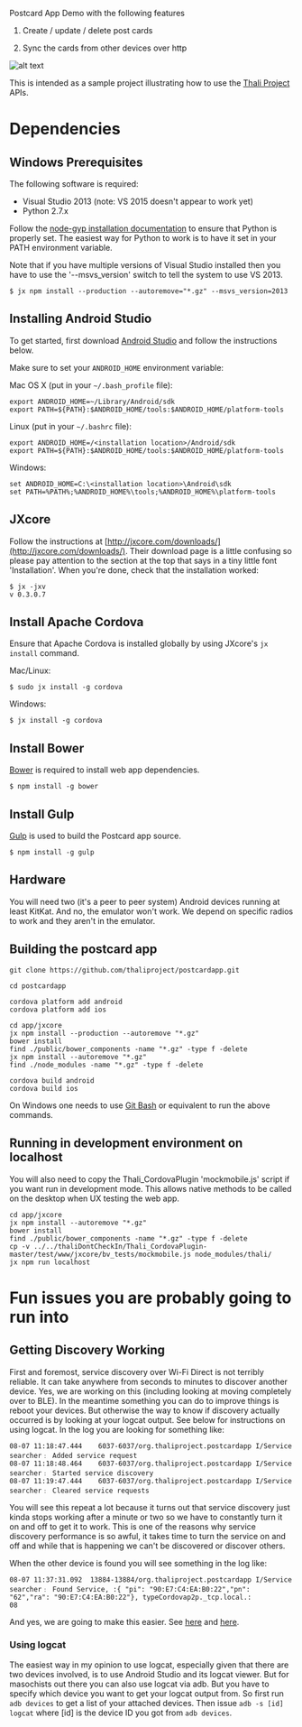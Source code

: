 Postcard App Demo with the following features

1. Create / update / delete post cards

2. Sync the cards from other devices over http

![alt text](https://cloud.githubusercontent.com/assets/1880480/10515480/95a32aa6-734b-11e5-972e-d934763b93e9.gif "Postcard app demo")

This is intended as a sample project illustrating how to use the [Thali Project](http://www.thaliproject.org) APIs.

# Dependencies

## Windows Prerequisites

The following software is required:
- Visual Studio 2013 (note: VS 2015 doesn't appear to work yet)
- Python 2.7.x

Follow the [node-gyp installation documentation](https://github.com/TooTallNate/node-gyp#installation) to ensure that Python is properly set.  The easiest way for Python to work is to have it set in your PATH environment variable.

Note that if you have multiple versions of Visual Studio installed then you have to use the '--msvs_version' switch to tell the system to use VS 2013.
```
$ jx npm install --production --autoremove="*.gz" --msvs_version=2013
```

## Installing Android Studio

To get started, first download [Android Studio](http://developer.android.com/sdk/index.html) and follow the instructions below.

Make sure to set your `ANDROID_HOME` environment variable:

Mac OS X (put in your `~/.bash_profile` file):
```
export ANDROID_HOME=~/Library/Android/sdk
export PATH=${PATH}:$ANDROID_HOME/tools:$ANDROID_HOME/platform-tools
```

Linux (put in your `~/.bashrc` file):
```
export ANDROID_HOME=/<installation location>/Android/sdk
export PATH=${PATH}:$ANDROID_HOME/tools:$ANDROID_HOME/platform-tools
```

Windows:
```
set ANDROID_HOME=C:\<installation location>\Android\sdk
set PATH=%PATH%;%ANDROID_HOME%\tools;%ANDROID_HOME%\platform-tools
```

## JXcore

Follow the instructions at [http://jxcore.com/downloads/](http://jxcore.com/downloads/). Their download page is a little confusing so please pay attention to the section at the top that says in a tiny little font 'Installation'. When you're done, check that the installation worked:
```
$ jx -jxv
v 0.3.0.7
```

## Install Apache Cordova

Ensure that Apache Cordova is installed globally by using JXcore's `jx install` command.

Mac/Linux:
```
$ sudo jx install -g cordova
```

Windows:
```
$ jx install -g cordova
```

## Install Bower

[Bower](http://bower.io/) is required to install web app dependencies.

```
$ npm install -g bower
```

## Install Gulp

[Gulp](http://gulpjs.com/) is used to build the Postcard app source.

```
$ npm install -g gulp
```

## Hardware

You will need two (it's a peer to peer system) Android devices running at least KitKat. And no, the emulator won't work. We depend on specific radios to work and they aren't in the emulator.

## Building the postcard app

```shell
git clone https://github.com/thaliproject/postcardapp.git

cd postcardapp

cordova platform add android
cordova platform add ios

cd app/jxcore
jx npm install --production --autoremove "*.gz"
bower install
find ./public/bower_components -name "*.gz" -type f -delete
jx npm install --autoremove "*.gz"
find ./node_modules -name "*.gz" -type f -delete

cordova build android
cordova build ios
```

On Windows one needs to use [Git Bash](https://git-scm.com/download/win) or equivalent to run the above commands.

## Running in development environment on localhost
You will also need to copy the Thali_CordovaPlugin 'mockmobile.js' script if you want run in development mode. This allows native methods to be called on the desktop when UX testing the web app.
```
cd app/jxcore
jx npm install --autoremove "*.gz"
bower install
find ./public/bower_components -name "*.gz" -type f -delete
cp -v ../../thaliDontCheckIn/Thali_CordovaPlugin-master/test/www/jxcore/bv_tests/mockmobile.js node_modules/thali/
jx npm run localhost
```

# Fun issues you are probably going to run into

## Getting Discovery Working
First and foremost, service discovery over Wi-Fi Direct is not terribly reliable. It can take anywhere from seconds to minutes to discover another device. Yes, we are working on this (including looking at moving completely over to BLE). In the meantime something you can do to improve things is reboot your devices. But otherwise the way to know if discovery actually occurred is by looking at your logcat output. See below for instructions on using logcat. In the log you are looking for something like:

```
08-07 11:18:47.444    6037-6037/org.thaliproject.postcardapp I/Service searcher﹕ Added service request
08-07 11:18:48.464    6037-6037/org.thaliproject.postcardapp I/Service searcher﹕ Started service discovery
08-07 11:19:47.444    6037-6037/org.thaliproject.postcardapp I/Service searcher﹕ Cleared service requests
```

You will see this repeat a lot because it turns out that service discovery just kinda stops working after a minute or two so we have to constantly turn it on and off to get it to work. This is one of the reasons why service discovery performance is so awful, it takes time to turn the service on and off and while that is happening we can't be discovered or discover others.

When the other device is found you will see something in the log like:

```
08-07 11:37:31.092  13884-13884/org.thaliproject.postcardapp I/Service searcher﹕ Found Service, :{ "pi": "90:E7:C4:EA:B0:22","pn": "62","ra": "90:E7:C4:EA:B0:22"}, typeCordovap2p._tcp.local.:
08
```

And yes, we are going to make this easier. See [here](https://github.com/thaliproject/Thali_CordovaPlugin/issues/63) and [here](https://github.com/thaliproject/postcardapp/issues/19).

### Using logcat

The easiest way in my opinion to use logcat, especially given that there are two devices involved, is to use Android Studio and its logcat viewer. But for masochists out there you can also use logcat via adb. But you have to specify which device you want to get your logcat output from. So first run `adb devices` to get a list of your attached devices. Then issue `adb -s [id] logcat` where [id] is the device ID you got from `adb devices`.
